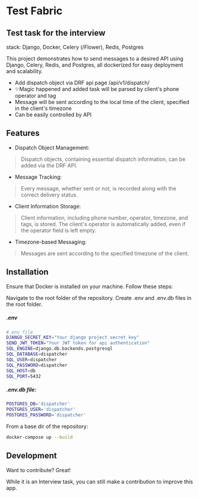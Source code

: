 # Test Fabric
## Test task for the interview
stack: Django, Docker, Celery (/Flower), Redis, Postgres

This project demonstrates how to send messages to a desired API using Django, Celery, Redis, and Postgres, all dockerized for easy deployment and scalability.

- Add dispatch object via DRF api page /api/v1/dispatch/
- ✨Magic happened and added task will be parsed by client's phone operator and tag
- Message will be sent according to the local time of the client, specified in the client's timezone
- Can be easily controlled by API

## Features

- Dispatch Object Management:
> Dispatch objects, containing essential dispatch information, can be added via the DRF API.
- Message Tracking:
> Every message, whether sent or not, is recorded along with the correct delivery status.
- Client Information Storage:
> Client information, including phone number, operator, timezone, and tags, is stored.
> The client's operator is automatically added, even if the operator field is left empty.
- Timezone-based Messaging:
> Messages are sent according to the specified timezone of the client.



## Installation

Ensure that Docker is installed on your machine. Follow these steps:

Navigate to the root folder of the repository.
Create .env and .env.db files in the root folder.
##### .env
```sh
#.env file
DJANGO_SECRET_KEY="Your django project secret key"
SEND_JWT_TOKEN="Your JWT token for api authentication"
SQL_ENGINE=django.db.backends.postgresql
SQL_DATABASE=dispatcher
SQL_USER=dispatcher
SQL_PASSWORD=dispatcher
SQL_HOST=db
SQL_PORT=5432
```
##### .env.db file:
```sh
POSTGRES_DB='dispatcher'
POSTGRES_USER='dispatcher'
POSTGRES_PASSWORD='dispatcher'
```
From a base dir of the repository:
```sh
docker-compose up --build
```

## Development

Want to contribute? Great!

While it is an Interview task, you can still make a contribution to improve this app.

